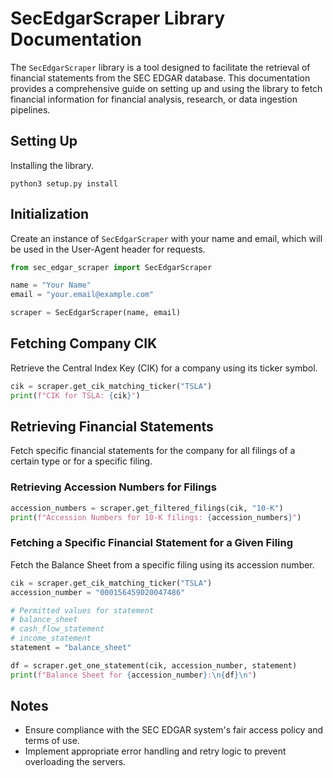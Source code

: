 # SecEdgarScraper Library Documentation

The `SecEdgarScraper` library is a tool designed to facilitate the retrieval of financial statements from the SEC EDGAR database. This documentation provides a comprehensive guide on setting up and using the library to fetch financial information for financial analysis, research, or data ingestion pipelines.

## Setting Up

Installing the library.

```shell
python3 setup.py install
```

## Initialization

Create an instance of `SecEdgarScraper` with your name and email, which will be used in the User-Agent header for requests.

```python
from sec_edgar_scraper import SecEdgarScraper

name = "Your Name"
email = "your.email@example.com"

scraper = SecEdgarScraper(name, email)
```

## Fetching Company CIK

Retrieve the Central Index Key (CIK) for a company using its ticker symbol.

```python
cik = scraper.get_cik_matching_ticker("TSLA")
print(f"CIK for TSLA: {cik}")
```

## Retrieving Financial Statements

Fetch specific financial statements for the company for all filings of a certain type or for a specific filing.

### Retrieving Accession Numbers for Filings

```python
accession_numbers = scraper.get_filtered_filings(cik, "10-K")
print(f"Accession Numbers for 10-K filings: {accession_numbers}")
```


### Fetching a Specific Financial Statement for a Given Filing

Fetch the Balance Sheet from a specific filing using its accession number.

```python
cik = scraper.get_cik_matching_ticker("TSLA")
accession_number = "000156459020047486"

# Permitted values for statement 
# balance_sheet
# cash_flow_statement
# income_statement
statement = "balance_sheet"

df = scraper.get_one_statement(cik, accession_number, statement)
print(f"Balance Sheet for {accession_number}:\n{df}\n")
```

## Notes

- Ensure compliance with the SEC EDGAR system's fair access policy and terms of use.
- Implement appropriate error handling and retry logic to prevent overloading the servers.
